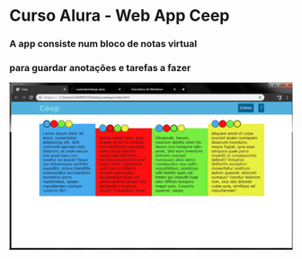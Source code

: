 # Curso Alura - Web App Ceep
### A app consiste num bloco de notas virtual
### para guardar anotações e tarefas a fazer

![Print da App](./app.jpeg)